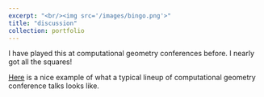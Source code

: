 ```yaml
---
excerpt: "<br/><img src='/images/bingo.png'>"
title: "discussion"
collection: portfolio
---
```

I have played this at computational geometry conferences before. I nearly got
all the squares! 

[Here](https://www.torontomu.ca/content/dam/canadian-conference-computational-geometry-2022/CCCG_proceedings_2022.pdf) is a nice example of what a typical lineup of computational geometry conference
talks looks like.
